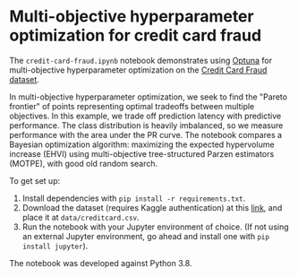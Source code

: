 # Multi-objective hyperparameter optimization for credit card fraud

The `credit-card-fraud.ipynb` notebook demonstrates using [Optuna](https://optuna.org/) for multi-objective hyperparameter optimization on the [Credit Card Fraud dataset](https://www.kaggle.com/mlg-ulb/creditcardfraud).

In multi-objective hyperparameter optimization, we seek to find the "Pareto frontier" of points representing optimal tradeoffs between multiple objectives. In this example, we trade off prediction latency with predictive performance. The class distribution is heavily imbalanced, so we measure performance with the area under the PR curve. The notebook compares a Bayesian optimization algorithm: maximizing the expected hypervolume increase (EHVI) using multi-objective tree-structured Parzen estimators (MOTPE), with good old random search.

To get set up:

1. Install dependencies with `pip install -r requirements.txt`.
2. Download the dataset (requires Kaggle authentication) at this [link](https://www.kaggle.com/mlg-ulb/creditcardfraud), and place it at `data/creditcard.csv`.
3. Run the notebook with your Jupyter environment of choice. (If not using an external Jupyter environment, go ahead and install one with `pip install jupyter`).

The notebook was developed against Python 3.8.
